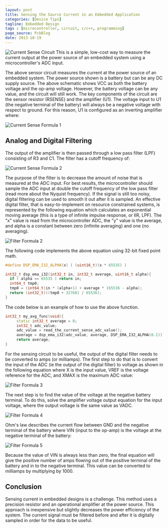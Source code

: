 ```yaml
---
layout: post
title: Sensing the Source Current in an Embedded Application
categories: [Device Tips]
tagline: Embedded Design
tags : [microcontroller, circuit, c/c++, programming]
page_source: PcbBlog
date: 2013-10-19
---
```


![Current Sense Circuit](/images/currentsense.svg)
This is a simple, low-cost way to measure the current output at the power
source of an embedded system using a microcontroller's ADC input.

The above sensor circuit measures the current at the power source of an embedded system.  The power source shown is a battery but can be any DC supply source.  The above schematic shows VCC as both the battery voltage and the op-amp voltage.  However, the battery voltage can be any value, and the circuit will still work.  The key components of the circuit are the sensor resistor (RSENSE) and the amplifier (U1).  The voltage input to U1 (the negative terminal of the battery) will always be a negative voltage with respect to ground.  For this reason, U1 is configured as an inverting amplifier where:

![Current Sense Formula 1](/images/current-sense-formula1.svg)

## Analog and Digital Filtering

The output of the amplifier is then passed through a low pass filter (LPF) consisting
of R3 and C1.  The filter has a cutoff frequency of:

![Current Sense Formula 2](/images/current-sense-formula2.svg)

The purpose of the filter is to decrease the amount of noise that is measured at
the ADC input.  For best results, the microcontroller should sample the ADC input
at double the cutoff frequency of the low pass filter (read more about the Nyquist
frequency).  If the signal is still too noisy, digital filtering can be used to
smooth it out after it is sampled.  An effective digital filter, that is
easy-to-implement on resource constrained systems, is represented by the following
equation which calculates an exponential moving average (this is a type of
infinite impulse response, or IIR, LPF).  The "x" value is read from the
microcontroller ADC, the "y" value is the average, and alpha is a constant
between zero (infinite averaging) and one (no averaging).

![Filter Formula 2](/images/filter-formula2.svg)

The following code implements the above equation using 32-bit fixed point math.

```c++
#define DSP_EMA_I32_ALPHA(x) ( (uint16_t)(x * 65535) )

int32_t dsp_ema_i32(int32_t in, int32_t average, uint16_t alpha){
  if ( alpha == 65535 ) return in;
  int64_t tmp0;
  tmp0 = (int64_t)in * (alpha+1) + average * (65536 - alpha);
  return (int32_t)((tmp0 + 32768) / 65536);
}
```

The code below is an example of how to use the above function.

```c++
int32_t my_avg_func(void){
     static int32_t average = 0;
     int32_t adc_value;    
     adc_value = read_the_current_sense_adc_value();
     average = dsp_ema_i32(adc_value, average, DSP_EMA_I32_ALPHA(0.1));
     return average;
}
```

For the sensing circuit to be useful, the output of the digital filter needs to be
converted to amps (or milliamps).  The first step to do that is to convert the
input of the ADC (ie the output of the digital filter) to voltage as shown in
the following equation where X is the input value, VREF is the voltage reference
for the ADC, and XMAX is the maximum ADC value:

![Filter Formula 3](/images/current-sense-formula3.svg)

The next step is to find the value of the voltage at the negative battery
terminal.  To do this, solve the amplifier voltage output equation for the
input voltage, where the output voltage is the same value as VADC.

![Filter Formula 4](/images/current-sense-formula4.svg)

Ohm's law describes the current flow between GND and the negative terminal
of the battery where VIN (input to the op-amp) is the voltage at the negative
terminal of the battery:

![Filter Formula 5](/images/current-sense-formula5.svg)

Because the value of VIN is always less than zero, the final equation will
give the positive number of amps flowing out of the positive terminal of the
battery and in to the negative terminal.  This value can be converted to
milliamps by multiplying by 1000.

## Conclusion

Sensing current in embedded designs is a challenge.  This method uses a precision
resistor and an operational amplifier at the power source.  This approach is
inexpensive but slightly decreases the power efficiency of the system.  The current
signal must be filtered before and after it is digitally sampled in order for the
data to be useful.
